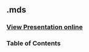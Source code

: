 ## .mds
### [View Presentation online](https://rawgit.com/TelerikAcademy/Mobile-Applications-for-iOS/master/01.%20Objective-C-Overview/3.%20OOP-in-Objective-C/slides/index.html#/title)
### Table of Contents
